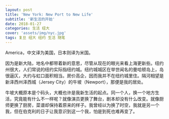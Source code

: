 ```yaml
---
layout: post
title: 'New York: New Port to New Life'
subtitle: '新生活的开始'
date: 2018-01-27
categories: 生活 纽大
cover: 'assets/img/nyc.jpg'
tags: 复旦 纽大 纽约 生活 随笔 
---
```


America，中文译为美国，日本则译为米国。

因为是新大陆，地名中都带着新的意思，尽管从现在的眼光来看上海更新些。纽约州很大，人们常说的纽约实际指纽约城。纽约城城区在举世闻名的曼哈顿岛上，岛很逼仄，大约与虹口面积相当。房价高企，因而我并不在纽约城里住。隔河相望是新泽西州泽西城（Jersey City）的牛坡（Newport），那便是我的居处。

牛坡大概原本是个码头，大概也许是我新生活的起点。同一个人，换一个地方生活，究竟能有什么不一样呢？就像演员更换了舞台，剧本却没有什么改变。就像厨师更换了厨房，菜谱却保持着原来的样子。我曾经以为换了时空，我就是另一个我，但在伯克利的日子让我意识到这一个我，怕是到死也难再变了。


